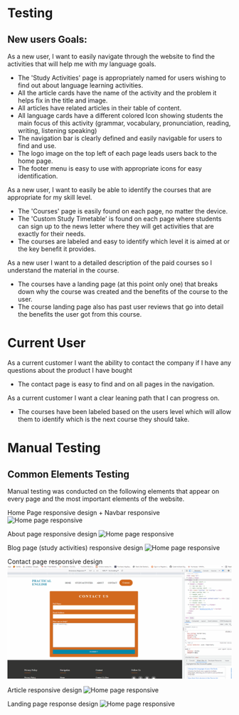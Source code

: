 # Testing 
## New users Goals:
As a new user, I want to easily navigate through the website to find the activities that will help me with my language goals.
- The 'Study Activities' page is appropriately named for users wishing to find out about language learning activities.
- All the article cards have the name of the activity and the problem it helps fix in the title and image. 
- All articles have related articles in their table of content. 
- All language cards have a different colored Icon showing students the main focus of this activity (grammar, vocabulary, pronunciation, reading, writing, listening speaking) 
- The navigation bar is clearly defined and easily navigable for users to find and use.
- The logo image on the top left of each page leads users back to the home page.
- The footer menu is easy to use with appropriate icons for easy identification.

As a new user, I want to easily be able to identify the courses that are appropriate for my skill level.
- The 'Courses' page is easily found on each page, no matter the device.
- The 'Custom Study Timetable' is found on each page where students can sign up to the news letter where they will get activities that are exactly for their needs.
- The courses are labeled and easy to identify which level it is aimed at or the key benefit it provides. 

As a new user I want to a detailed description of the paid courses so I understand the material in the course. 
- The courses have a landing page (at this point only one) that breaks down why the course was created and the benefits of the course to the user. 
- The course landing page also has past user reviews that go into detail the benefits the user got from this course. 

# Current User 

As a current customer I want the ability to contact the company if I have any questions about the product I have bought 
- The contact page is easy to find and on all pages in the navigation. 

As a current customer I want a clear leaning path that I can progress on.
- The courses have been labeled based on the users level which will allow them to identify which is the next course they should take. 


# Manual Testing 

## Common Elements Testing 

Manual testing was conducted on the following elements that appear on every page and the most important elements of the website. 

Home Page responsive design + Navbar responsive
![Home page responsive](assets/images/test/userTesting/homeResponse.gif)

About page responsive design 
![Home page responsive](assets/images/test/userTesting/aboutResponse.gif)

Blog page (study activities) responsive design
![Home page responsive](assets/images/test/userTesting/blogResponse.gif)

Contact page responsive design
![Home page responsive](assets/images/test/userTesting/contactResponse.gif)

Article responsive design 
![Home page responsive](assets/images/test/userTesting/articleResponse.gif)

Landing page response design
![Home page responsive](assets/images/test/userTesting/landingResponse.gif)










